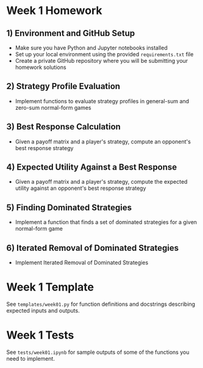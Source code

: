 # Week 1 Homework

## 1) Environment and GitHub Setup
- Make sure you have Python and Jupyter notebooks installed
- Set up your local environment using the provided `requirements.txt` file
- Create a private GitHub repository where you will be submitting your homework solutions

## 2) Strategy Profile Evaluation
- Implement functions to evaluate strategy profiles in general-sum and zero-sum normal-form games

## 3) Best Response Calculation
- Given a payoff matrix and a player's strategy, compute an opponent's best response strategy

## 4) Expected Utility Against a Best Response
- Given a payoff matrix and a player's strategy, compute the expected utility against an opponent's best response strategy

## 5) Finding Dominated Strategies
- Implement a function that finds a set of dominated strategies for a given normal-form game

## 6) Iterated Removal of Dominated Strategies
- Implement Iterated Removal of Dominated Strategies

# Week 1 Template

See `templates/week01.py` for function definitions and docstrings describing expected inputs and outputs.

# Week 1 Tests

See `tests/week01.ipynb` for sample outputs of some of the functions you need to implement.
